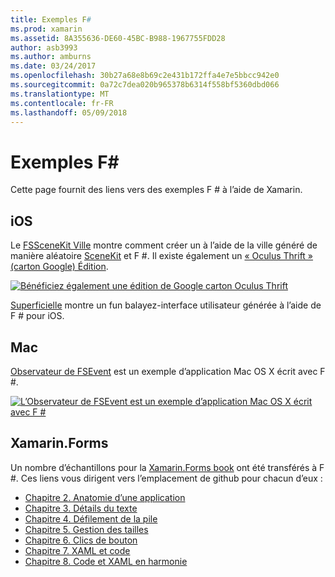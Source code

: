 ```yaml
---
title: Exemples F#
ms.prod: xamarin
ms.assetid: 8A355636-DE60-45BC-B988-1967755FDD28
author: asb3993
ms.author: amburns
ms.date: 03/24/2017
ms.openlocfilehash: 30b27a68e8b69c2e431b172ffa4e7e5bbcc942e0
ms.sourcegitcommit: 0a72c7dea020b965378b6314f558bf5360dbd066
ms.translationtype: MT
ms.contentlocale: fr-FR
ms.lasthandoff: 05/09/2018
---
```

# <a name="f-samples"></a>Exemples F#

Cette page fournit des liens vers des exemples F # à l’aide de Xamarin.

## <a name="ios"></a>iOS

Le [FSSceneKit Ville](https://developer.xamarin.com/samples/monotouch/ios8/FSSceneKit/) montre comment créer un à l’aide de la ville généré de manière aléatoire [SceneKit](https://developer.xamarin.com/api/namespace/SceneKit/) et F #. Il existe également un [« Oculus Thrift » (carton Google) Édition](https://developer.xamarin.com/samples/monotouch/ios8/SceneKitFSharp/).

[![](samples-images/fxscenekit-sml.png "Bénéficiez également une édition de Google carton Oculus Thrift")](samples-images/fxscenekit.png#lightbox)

[Superficielle](https://github.com/dvdsgl/shallow) montre un fun balayez-interface utilisateur générée à l’aide de F # pour iOS.

## <a name="mac"></a>Mac

[Observateur de FSEvent](https://developer.xamarin.com/samples/mac/FSEvents/) est un exemple d’application Mac OS X écrit avec F #.

[![](samples-images/fsevents-sml.png "L’Observateur de FSEvent est un exemple d’application Mac OS X écrit avec F #")](samples-images/fsevents.png#lightbox)

## <a name="xamarinforms"></a>Xamarin.Forms

Un nombre d’échantillons pour la [Xamarin.Forms book](~/xamarin-forms/creating-mobile-apps-xamarin-forms/index.md) ont été transférés à F #. Ces liens vous dirigent vers l’emplacement de github pour chacun d’eux :

- [Chapitre 2. Anatomie d’une application](https://github.com/xamarin/xamarin-forms-book-samples/tree/master/Chapter02/FS)
- [Chapitre 3. Détails du texte](https://github.com/xamarin/xamarin-forms-book-samples/tree/master/Chapter03/FS)
- [Chapitre 4. Défilement de la pile](https://github.com/xamarin/xamarin-forms-book-samples/tree/master/Chapter04/FS)
- [Chapitre 5. Gestion des tailles](https://github.com/xamarin/xamarin-forms-book-samples/tree/master/Chapter05/FS)
- [Chapitre 6. Clics de bouton](https://github.com/xamarin/xamarin-forms-book-samples/tree/master/Chapter06/FS)
- [Chapitre 7. XAML et code](https://github.com/xamarin/xamarin-forms-book-samples/tree/master/Chapter07/FS/CodePlusXaml)
- [Chapitre 8. Code et XAML en harmonie](https://github.com/xamarin/xamarin-forms-book-samples/tree/master/Chapter08/FS/XamlKeypad)

